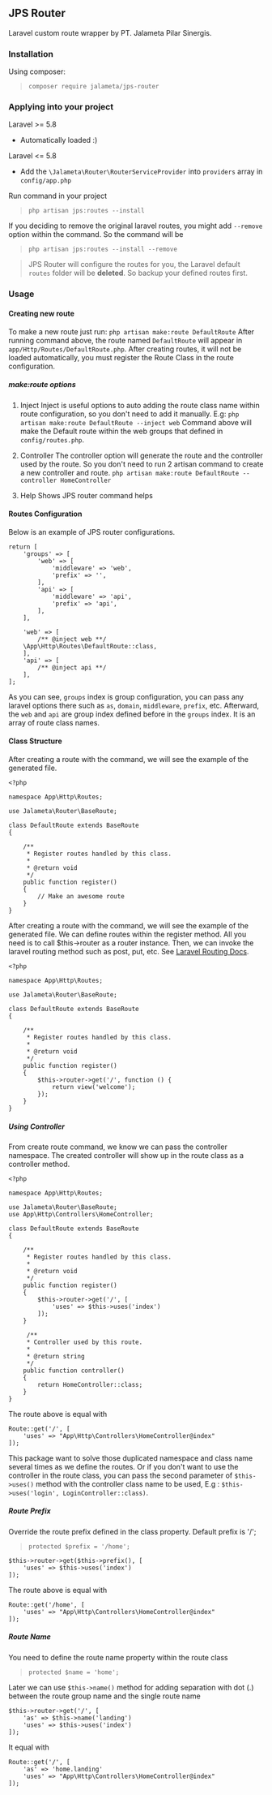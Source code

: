 ## JPS Router 
Laravel custom route wrapper by PT. Jalameta Pilar Sinergis.

### Installation
Using composer:
> `composer require jalameta/jps-router`

### Applying into your project
Laravel >= 5.8
* Automatically loaded :)

Laravel <= 5.8 
* Add the `\Jalameta\Router\RouterServiceProvider` into `providers` array in `config/app.php`

Run command in your project 
> `php artisan jps:routes --install`

If you deciding to remove the original laravel routes, you might add `--remove` option within the command. So the command will be 
> `php artisan jps:routes --install --remove`

> JPS Router will configure the routes for you, the Laravel default `routes` folder will be **deleted**. So backup your defined routes first.

### Usage
#### Creating new route

To make a new route just run: 
`php artisan make:route DefaultRoute`
After running command above, the route named `DefaultRoute` will appear in `app/Http/Routes/DefaultRoute.php`. After creating routes, it will not be loaded automatically, you must register the Route Class in the route configuration.

##### make:route options
1. Inject
Inject is useful options to auto adding the route class name within route configuration, so you don't need to add it manually. E.g: 
`php artisan make:route DefaultRoute --inject web`
Command above will make the Default route within the web groups that defined in `config/routes.php`.

2. Controller
The controller option will generate the route and the controller used by the route. So you don't need to run 2 artisan command to create a new controller and route.
`php artisan make:route DefaultRoute --controller HomeController`

3. Help
Shows JPS router command helps

#### Routes Configuration

Below is an example of JPS router configurations. 
```
return [
    'groups' => [
        'web' => [
            'middleware' => 'web',
            'prefix' => '',
        ],
        'api' => [
            'middleware' => 'api',
            'prefix' => 'api',
        ],
    ],

    'web' => [
        /** @inject web **/
	\App\Http\Routes\DefaultRoute::class,
    ],
    'api' => [
        /** @inject api **/
    ],
];
 ```
As you can see, `groups` index is group configuration, you can pass any laravel options there such as `as`, `domain`, `middleware`, `prefix`, etc. Afterward, the `web` and `api` are group index defined before in the `groups` index. It is an array of route class names.

#### Class Structure

After creating a route with the command, we will see the example of the generated file. 
```
<?php

namespace App\Http\Routes;

use Jalameta\Router\BaseRoute;

class DefaultRoute extends BaseRoute
{

    /**
     * Register routes handled by this class.
     *
     * @return void
     */
    public function register()
    {
        // Make an awesome route
    }
}

```
After creating a route with the command, we will see the example of the generated file. We can define routes within the register method. All you need is to call $this->router as a router instance. Then, we can invoke the laravel routing method such as post, put, etc. See 
[Laravel Routing Docs](https://laravel.com/docs/6.x/routing).
```
<?php

namespace App\Http\Routes;

use Jalameta\Router\BaseRoute;

class DefaultRoute extends BaseRoute
{

    /**
     * Register routes handled by this class.
     *
     * @return void
     */
    public function register()
    {
        $this->router->get('/', function () {
            return view('welcome');
        });
    }
}
```

##### Using Controller 
From create route command, we know we can pass the controller namespace. The created controller will show up in the route class as a controller method.
```
<?php

namespace App\Http\Routes;

use Jalameta\Router\BaseRoute;
use App\Http\Controllers\HomeController;

class DefaultRoute extends BaseRoute
{

    /**
     * Register routes handled by this class.
     *
     * @return void
     */
    public function register()
    {
        $this->router->get('/', [
            'uses' => $this->uses('index')
        ]);
    }
    
     /**
     * Controller used by this route.
     *
     * @return string
     */
    public function controller() 
    {
        return HomeController::class;
    }
}
```

The route above is equal with 
```
Route::get('/', [
    'uses' => "App\Http\Controllers\HomeController@index"
]);
```
This package want to solve those duplicated namespace and class name several times as we define the routes. 
Or if you don't want to use the controller in the route class, you can pass the second parameter of `$this->uses()` method with the controller class name to be used, E.g : `$this->uses('login', LoginController::class)`.
##### Route Prefix
Override the route prefix defined in the class property. Default prefix is '/';
> `protected $prefix = '/home';` 

```
$this->router->get($this->prefix(), [
    'uses' => $this->uses('index')
]);
```
The route above is equal with
```
Route::get('/home', [
    'uses' => "App\Http\Controllers\HomeController@index"
]);
```

##### Route Name
You need to define the route name property within the route class 
> `protected $name = 'home';` 

Later we can use `$this->name()` method for adding separation with dot (.) between the route group name and the single route name

```
$this->router->get('/', [
    'as' => $this->name('landing')
    'uses' => $this->uses('index')
]);
```

It equal with 
```
Route::get('/', [
    'as' => 'home.landing'
    'uses' => "App\Http\Controllers\HomeController@index"
]);
```

